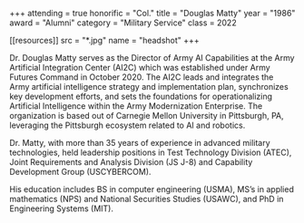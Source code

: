 +++
attending = true
honorific = "Col."
title     = "Douglas Matty"
year      = "1986"
award     = "Alumni"
category  = "Military Service"
class     = 2022

[[resources]]
  src  = "*.jpg"
  name = "headshot"
+++

Dr. Douglas Matty serves as the Director of Army AI Capabilities at the Army Artificial Integration Center (AI2C) which was established under Army Futures Command in October 2020. The AI2C leads and integrates the Army artificial intelligence strategy and implementation plan, synchronizes key development efforts, and sets the foundations for operationalizing Artificial Intelligence within the Army Modernization Enterprise.  The organization is based out of Carnegie Mellon University in Pittsburgh, PA, leveraging the Pittsburgh ecosystem related to AI and robotics.

Dr. Matty, with more than 35 years of experience in advanced military technologies, held leadership positions in Test Technology Division (ATEC), Joint Requirements and Analysis Division (JS J-8) and Capability Development Group (USCYBERCOM).

His education includes BS in computer engineering (USMA), MS’s in applied mathematics (NPS) and National Securities Studies (USAWC), and PhD in Engineering Systems (MIT).
